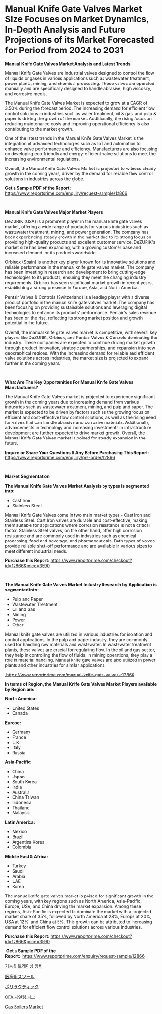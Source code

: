 <p><h1>Manual Knife Gate Valves Market Size Focuses on Market Dynamics, In-Depth Analysis and Future Projections of its Market Forecasted for Period from 2024 to 2031</h1></p><p><strong>Manual Knife Gate Valves Market Analysis and Latest Trends</strong></p>
<p><p>Manual Knife Gate Valves are industrial valves designed to control the flow of liquids or gases in various applications such as wastewater treatment, power plants, mining, and chemical processing. These valves are operated manually and are specifically designed to handle abrasive, high viscosity, and corrosive media.</p><p>The Manual Knife Gate Valves Market is expected to grow at a CAGR of 3.50% during the forecast period. The increasing demand for efficient flow control solutions in industries such as water treatment, oil & gas, and pulp & paper is driving the growth of the market. Additionally, the rising focus on reducing maintenance costs and improving operational efficiency is also contributing to the market growth.</p><p>One of the latest trends in the Manual Knife Gate Valves Market is the integration of advanced technologies such as IoT and automation to enhance valve performance and efficiency. Manufacturers are also focusing on developing eco-friendly and energy-efficient valve solutions to meet the increasing environmental regulations.</p><p>Overall, the Manual Knife Gate Valves Market is projected to witness steady growth in the coming years, driven by the demand for reliable flow control solutions in industries across the globe.</p></p>
<p><strong>Get a Sample PDF of the Report:&nbsp;</strong> <a href="https://www.reportprime.com/enquiry/request-sample/12866">https://www.reportprime.com/enquiry/request-sample/12866</a></p>
<p>&nbsp;</p>
<p><strong>Manual Knife Gate Valves Major Market Players</strong></p>
<p><p>DeZURIK (USA) is a prominent player in the manual knife gate valves market, offering a wide range of products for various industries such as wastewater treatment, mining, and power generation. The company has been experiencing steady growth in the market due to its strong focus on providing high-quality products and excellent customer service. DeZURIK's market size has been expanding, with a growing customer base and increased demand for its products worldwide.</p><p>Orbinox (Spain) is another key player known for its innovative solutions and reliable performance in the manual knife gate valves market. The company has been investing in research and development to bring cutting-edge technologies to its products, ensuring they meet the changing industry requirements. Orbinox has seen significant market growth in recent years, establishing a strong presence in Europe, Asia, and North America.</p><p>Pentair Valves & Controls (Switzerland) is a leading player with a diverse product portfolio in the manual knife gate valves market. The company has been focusing on providing sustainable solutions and leveraging digital technologies to enhance its products' performance. Pentair's sales revenue has been on the rise, reflecting its strong market position and growth potential in the future.</p><p>Overall, the manual knife gate valves market is competitive, with several key players like DeZURIK, Orbinox, and Pentair Valves & Controls dominating the industry. These companies are expected to continue driving market growth through product innovation, strategic partnerships, and expansion into new geographical regions. With the increasing demand for reliable and efficient valve solutions across industries, the market size is projected to expand further in the coming years.</p></p>
<p>&nbsp;</p>
<p><strong>What Are The Key Opportunities For Manual Knife Gate Valves Manufacturers?</strong></p>
<p><p>The Manual Knife Gate Valves market is projected to experience significant growth in the coming years due to increasing demand from various industries such as wastewater treatment, mining, and pulp and paper. The market is expected to be driven by factors such as the growing focus on efficient and cost-effective flow control solutions, as well as the rising need for valves that can handle abrasive and corrosive materials. Additionally, advancements in technology and increasing investments in infrastructure development are further expected to drive market growth. Overall, the Manual Knife Gate Valves market is poised for steady expansion in the future.</p></p>
<p><strong>Inquire or Share Your Questions If Any Before Purchasing This Report:</strong> <a href="https://www.reportprime.com/enquiry/pre-order/12866">https://www.reportprime.com/enquiry/pre-order/12866</a></p>
<p>&nbsp;</p>
<p><strong>Market Segmentation</strong></p>
<p><strong>The Manual Knife Gate Valves Market Analysis by types is segmented into:</strong></p>
<p><ul><li>Cast Iron</li><li>Stainless Steel</li></ul></p>
<p><p>Manual Knife Gate Valves come in two main market types - Cast Iron and Stainless Steel. Cast Iron valves are durable and cost-effective, making them suitable for applications where corrosion resistance is not a critical factor. Stainless Steel valves, on the other hand, offer high corrosion resistance and are commonly used in industries such as chemical processing, food and beverage, and pharmaceuticals. Both types of valves provide reliable shut-off performance and are available in various sizes to meet different industrial needs.</p></p>
<p><strong>Purchase this Report:&nbsp;</strong><a href="https://www.reportprime.com/checkout?id=12866&price=3590">https://www.reportprime.com/checkout?id=12866&price=3590</a></p>
<p>&nbsp;</p>
<p><strong>The Manual Knife Gate Valves Market Industry Research by Application is segmented into:</strong></p>
<p><ul><li>Pulp and Paper</li><li>Wastewater Treatment</li><li>Oil and Gas</li><li>Mining</li><li>Power</li><li>Other</li></ul></p>
<p><p>Manual knife gate valves are utilized in various industries for isolation and control applications. In the pulp and paper industry, they are commonly used for handling raw materials and wastewater. In wastewater treatment plants, these valves are crucial for regulating flow. In the oil and gas sector, they help in controlling the flow of fluids. In mining operations, they play a role in material handling. Manual knife gate valves are also utilized in power plants and other industries for similar applications.</p></p>
<p><a href="https://www.reportprime.com/manual-knife-gate-valves-r12866">&nbsp;https://www.reportprime.com/manual-knife-gate-valves-r12866</a></p>
<p><strong>In terms of Region, the Manual Knife Gate Valves Market Players available by Region are:</strong></p>
<p>
    <p> <strong> North America: </strong>
        <ul>
            <li>United States</li>
            <li>Canada</li>
        </ul>
        </p> 
    <p> <strong> Europe: </strong>
        <ul>
            <li>Germany</li>
            <li>France</li>
            <li>U.K.</li>
            <li>Italy</li>
            <li>Russia</li>
        </ul>
        </p> 
    <p> <strong> Asia-Pacific: </strong>
        <ul>
            <li>China</li>
            <li>Japan</li>
            <li>South Korea</li>
            <li>India</li>
            <li>Australia</li>
            <li>China Taiwan</li>
            <li>Indonesia</li>
            <li>Thailand</li>
            <li>Malaysia</li>
        </ul>
        </p> 
    <p> <strong> Latin America: </strong>
        <ul>
            <li>Mexico</li>
            <li>Brazil</li>
            <li>Argentina Korea</li>
            <li>Colombia</li>
        </ul>
        </p> 
    <p> <strong> Middle East & Africa: </strong>
        <ul>
            <li>Turkey</li>
            <li>Saudi</li>
            <li>Arabia</li>
            <li>UAE</li>
            <li>Korea</li>
        </ul>
    </p>
    </p>
<p><p>The manual knife gate valves market is poised for significant growth in the coming years, with key regions such as North America, Asia-Pacific, Europe, USA, and China driving the market expansion. Among these regions, Asia-Pacific is expected to dominate the market with a projected market share of 35%, followed by North America at 28%, Europe at 20%, USA at 12%, and China at 5%. This growth can be attributed to increasing demand for efficient flow control solutions across various industries.</p></p>
<p><strong>Purchase this Report: </strong><a href="https://www.reportprime.com/checkout?id=12866&price=3590">https://www.reportprime.com/checkout?id=12866&price=3590</a></p>
<p>&nbsp;<strong>Get a Sample PDF of the Report:&nbsp;&nbsp;</strong><a href="https://www.reportprime.com/enquiry/request-sample/12866">https://www.reportprime.com/enquiry/request-sample/12866</a></p>
<p><strong></strong></p>
<p><p><a href="https://medium.com/@chancelesch/%EA%B8%B0%EB%8A%A5%EC%84%B1-%ED%8A%B8%EB%A0%88%EC%9D%B4%EB%8B%9D-%EC%9E%A5%EB%B9%84-%EC%8B%9C%EC%9E%A5-%EC%8B%9C%EC%9E%A5-cagr-%EC%8B%9C%EC%9E%A5-%ED%8A%B8%EB%A0%8C%EB%93%9C-%EB%B0%8F-%EC%84%B1%EC%9E%A5-%EC%A0%84%EB%9E%B5%EC%97%90-%EB%8C%80%ED%95%9C-%ED%86%B5%EC%B0%B0%EB%A0%A5-fdee2173df86">기능성 트레이닝 장비</a></p><p><a href="https://medium.com/@austincooper525/%E5%8C%BB%E7%99%82%E7%94%A8%E3%82%B9%E3%83%84%E3%83%BC%E3%83%AB%E5%B8%82%E5%A0%B4%E3%81%AE%E8%A6%8F%E6%A8%A1-cagr-%E5%8B%95%E5%90%91-2024-2030-e19028ded275">医療用スツール</a></p><p><a href="https://medium.com/@fosterfahey38/%E3%83%9D%E3%83%AA%E4%B9%B3%E9%85%B8%E5%B8%82%E5%A0%B4%E3%81%AE%E8%A6%8F%E6%A8%A1-cagr-%E3%83%88%E3%83%AC%E3%83%B3%E3%83%89-2024-2030-024acb4eea54">ポリラクティック</a></p><p><a href="https://github.com/vsn7qpua81q/Market-Research-Report-List-1/blob/main/472636119090.md">CFA 파일링 리그</a></p><p><a href="https://github.com/PeterParrish5/Market-Research-Report-List-4/blob/main/gas-boilers-market.md">Gas Boilers Market</a></p></p>